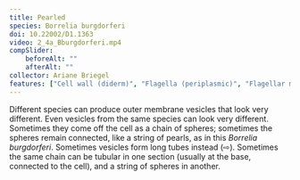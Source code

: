 ```yaml
---
title: Pearled
species: Borrelia burgdorferi 
doi: 10.22002/D1.1363
video: 2_4a_Bburgdorferi.mp4
compSlider:
    beforeAlt: ""
    afterAlt: ""
collector: Ariane Briegel
features: ["Cell wall (diderm)", "Flagella (periplasmic)", "Flagellar motors", "Membrane (inner)", "Membrane (outer)", "Ribosomes", "Vesicles (extracellular)"]
---
```


Different species can produce outer membrane vesicles that look very different. Even vesicles from the same species can look very different. Sometimes they come off the cell as a chain of spheres; sometimes the spheres remain connected, like a string of pearls, as in this *Borrelia burgdorferi*. Sometimes vesicles form long tubes instead (⇨). Sometimes the same chain can be tubular in one section (usually at the base, connected to the cell), and a string of spheres in another.

